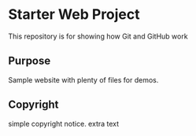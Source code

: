 # Starter Web Project

This repository is for showing how Git and GitHub work

## Purpose

Sample website with plenty of files for demos.

## Copyright

simple copyright notice.
extra text
